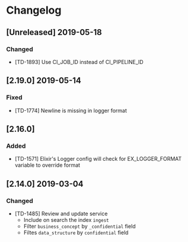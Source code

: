 # Changelog

## [Unreleased] 2019-05-18

### Changed

- [TD-1893] Use CI_JOB_ID instead of CI_PIPELINE_ID

## [2.19.0] 2019-05-14

### Fixed

- [TD-1774] Newline is missing in logger format

## [2.16.0]

### Added

- [TD-1571] Elixir's Logger config will check for EX_LOGGER_FORMAT variable to override format

## [2.14.0] 2019-03-04

### Changed

- [TD-1485] Review and update service
    - Include on search the index `ingest`
    - Filter `business_concept` by `_confidential` field
    - Filtes `data_structure` by `confidential` field